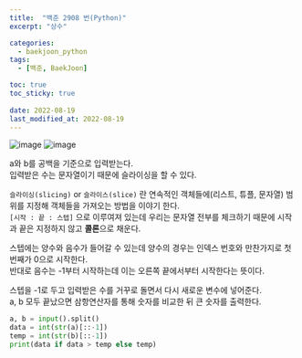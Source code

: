 ```yaml
---
title:  "백준 2908 번(Python)"
excerpt: "상수"

categories:
  - baekjoon_python
tags:
  - [백준, BaekJoon]

toc: true
toc_sticky: true
 
date: 2022-08-19
last_modified_at: 2022-08-19
---
```


![image](https://user-images.githubusercontent.com/106606698/185529324-be676524-cd32-4621-bb4b-b7abfedde1c9.png)
![image](https://user-images.githubusercontent.com/106606698/185529353-94d44b3a-e7f5-42f0-9b2f-2ec26dcb36ff.png)
 
a와 b를 공백을 기준으로 입력받는다.  
입력받은 수는 문자열이기 때문에 슬라이싱을 할 수 있다.  
 
`슬라이싱(slicing)` or `슬라이스(slice)` 란 연속적인 객체들에(리스트, 튜플, 문자열) 범위를 지정해 객체들을 가져오는 방법을 이야기 한다.  
`[시작 : 끝 : 스텝]` 으로 이루여져 있는데 우리는 문자열 전부를 체크하기 때문에 시작과 끝은 지정하지 않고 **콜론**으로 채운다.  
 
스텝에는 양수와 음수가 들어갈 수 있는데 양수의 경우는 인덱스 번호와 만찬가지로 첫 번째가 0으로 시작한다.  
반대로 음수는 -1부터 시작하는데 이는 오른쪽 끝에서부터 시작한다는 뜻이다.  
 
스텝을 -1로 두고 입력받은 수를 거꾸로 돌면서 다시 새로운 변수에 넣어준다.  
a, b 모두 끝났으면 삼항연산자를 통해 숫자를 비교한 뒤 큰 숫자를 출력한다.  

```python
a, b = input().split()
data = int(str(a)[::-1])
temp = int(str(b)[::-1])
print(data if data > temp else temp)
```  